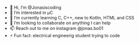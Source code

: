 - 👋 Hi, I’m @Jonasiscoding
- 👀 I’m interested in µC
- 🌱 I’m currently learning C, C++, new to Kotlin, HTML and CSS
- 💞️ I’m looking to collaborate on anything I can help
- 📫 Reach out to me on instagram @jonas.bo01
- ⚡ Fun fact: electrical engineerig student trying to code

<!---
Jonasiscoding/Jonasiscoding is a ✨ special ✨ repository because its `README.md` (this file) appears on your GitHub profile.
You can click the Preview link to take a look at your changes.
--->
